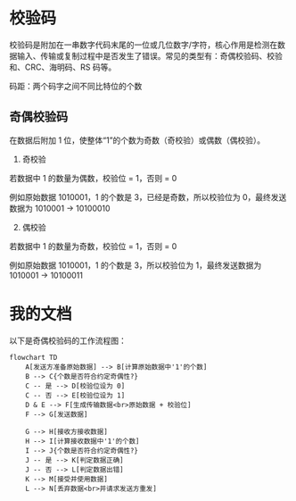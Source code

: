 # 校验码

校验码是附加在一串数字代码末尾的一位或几位数字/字符，核心作用是检测在数据输入、传输或复制过程中是否发生了错误。常见的类型有：奇偶校验码、校验和、CRC、海明码、RS 码等。

码距：两个码字之间不同比特位的个数

## 奇偶校验码

在数据后附加 1 位，使整体“1”的个数为奇数（奇校验）或偶数（偶校验）。

1. 奇校验

若数据中 1 的数量为偶数，校验位 = 1，否则 = 0

例如原始数据 1010001，1 的个数是 3，已经是奇数，所以校验位为 0，最终发送数据为 1010001 -> 10100010

2. 偶校验

若数据中 1 的数量为奇数，校验位 = 1，否则 = 0

例如原始数据 1010001，1 的个数是 3，所以校验位为 1，最终发送数据为 1010001 -> 10100011

# 我的文档

以下是奇偶校验码的工作流程图：

```mermaid
flowchart TD
    A[发送方准备原始数据] --> B[计算原始数据中'1'的个数]
    B --> C{个数是否符合约定奇偶性?}
    C -- 是 --> D[校验位设为 0]
    C -- 否 --> E[校验位设为 1]
    D & E --> F[生成传输数据<br>原始数据 + 校验位]
    F --> G[发送数据]

    G --> H[接收方接收数据]
    H --> I[计算接收数据中'1'的个数]
    I --> J{个数是否符合约定奇偶性?}
    J -- 是 --> K[判定数据正确]
    J -- 否 --> L[判定数据出错]
    K --> M[接受并使用数据]
    L --> N[丢弃数据<br>并请求发送方重发]
```
